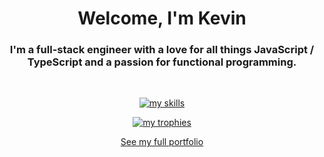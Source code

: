 <h1 align="center">Welcome, I'm Kevin</h1>
<h3 align="center">I'm a full-stack engineer with a love for all things JavaScript / TypeScript and a passion for functional programming.</h3><br />

</p>
<p align="center">
  <a href="https://skillicons.dev">
    <img src="https://skillicons.dev/icons?i=ts,react,nodejs,npm,pnpm,jest,git,gitlab,docker,graphql,figma,vite,webpack,next,vercel" alt="my skills" />
  </a>
</p>
<p align="center">
  <a href="https://github.com/ryo-ma/github-profile-trophy"><img src="https://github-profile-trophy.vercel.app/?username=kgroat&theme=darkhub&no-frame=true&no-bg=true&row=1&column=6&margin-w=4&margin-h=4" alt="my trophies" /></a>
</p>
<p align="center">
  <a href="https://www.kgroat.dev">See my full portfolio</a>
</p>

